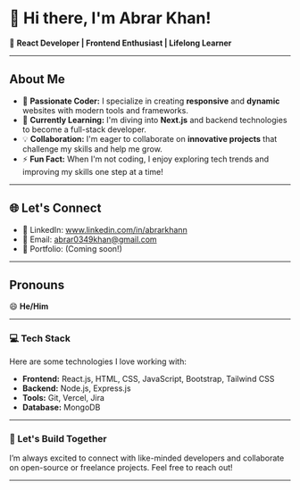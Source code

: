 # 👋 Hi there, I'm Abrar Khan!  

🚀 **React Developer | Frontend Enthusiast | Lifelong Learner**  

---

## About Me  

- 👀 **Passionate Coder:** I specialize in creating **responsive** and **dynamic** websites with modern tools and frameworks.  
- 🌱 **Currently Learning:** I'm diving into **Next.js** and backend technologies to become a full-stack developer.  
- 💡 **Collaboration:** I'm eager to collaborate on **innovative projects** that challenge my skills and help me grow.  
- ⚡ **Fun Fact:** When I'm not coding, I enjoy exploring tech trends and improving my skills one step at a time!  

---

## 🌐 Let's Connect  

- 💼 LinkedIn: www.linkedin.com/in/abrarkhann
- 📧 Email: abrar0349khan@gmail.com
- 🌟 Portfolio: (Coming soon!)

---

## Pronouns  

😄 **He/Him**  

---

### 💻 Tech Stack  

Here are some technologies I love working with:  

- **Frontend:** React.js, HTML, CSS, JavaScript, Bootstrap, Tailwind CSS  
- **Backend:** Node.js, Express.js  
- **Tools:** Git, Vercel, Jira  
- **Database:** MongoDB  

---

### 🚀 Let's Build Together  

I’m always excited to connect with like-minded developers and collaborate on open-source or freelance projects. Feel free to reach out!  

---
